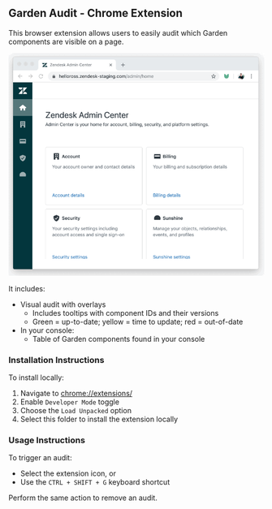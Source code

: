 ## Garden Audit - Chrome Extension

This browser extension allows users to easily audit which Garden components are visible on a page.

![Garden Audit Example](./.github/image.gif)

It includes:

- Visual audit with overlays
  - Includes tooltips with component IDs and their versions
  - Green = up-to-date; yellow = time to update; red = out-of-date
- In your console:
  - Table of Garden components found in your console

### Installation Instructions

To install locally:

1. Navigate to [chrome://extensions/](chrome://extensions/)
1. Enable `Developer Mode` toggle
1. Choose the `Load Unpacked` option
1. Select this folder to install the extension locally

### Usage Instructions

To trigger an audit:

- Select the extension icon, or
- Use the `CTRL + SHIFT + G` keyboard shortcut

Perform the same action to remove an audit.
